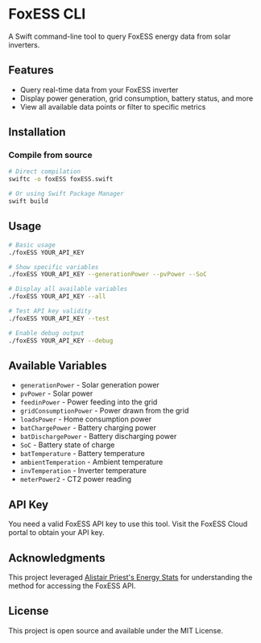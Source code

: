 # FoxESS CLI

A Swift command-line tool to query FoxESS energy data from solar inverters.

## Features

- Query real-time data from your FoxESS inverter
- Display power generation, grid consumption, battery status, and more
- View all available data points or filter to specific metrics

## Installation

### Compile from source

```bash
# Direct compilation
swiftc -o foxESS foxESS.swift

# Or using Swift Package Manager
swift build
```

## Usage

```bash
# Basic usage
./foxESS YOUR_API_KEY

# Show specific variables
./foxESS YOUR_API_KEY --generationPower --pvPower --SoC

# Display all available variables
./foxESS YOUR_API_KEY --all

# Test API key validity
./foxESS YOUR_API_KEY --test

# Enable debug output
./foxESS YOUR_API_KEY --debug
```

## Available Variables

- `generationPower` - Solar generation power
- `pvPower` - Solar power
- `feedinPower` - Power feeding into the grid
- `gridConsumptionPower` - Power drawn from the grid
- `loadsPower` - Home consumption power
- `batChargePower` - Battery charging power
- `batDischargePower` - Battery discharging power
- `SoC` - Battery state of charge
- `batTemperature` - Battery temperature
- `ambientTemperation` - Ambient temperature
- `invTemperation` - Inverter temperature
- `meterPower2` - CT2 power reading

## API Key

You need a valid FoxESS API key to use this tool. Visit the FoxESS Cloud portal to obtain your API key.

## Acknowledgments

This project leveraged [Alistair Priest's Energy Stats](https://github.com/alpriest/EnergyStats) for understanding the method for accessing the FoxESS API.

## License

This project is open source and available under the MIT License.